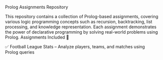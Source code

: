 Prolog Assignments Repository 

This repository contains a collection of Prolog-based assignments, covering various logic programming concepts such as recursion, backtracking, list processing, and knowledge representation. Each assignment demonstrates the power of declarative programming by solving real-world problems using Prolog.
Assignments Included 📌

✅ Football League Stats – Analyze players, teams, and matches using Prolog queries
